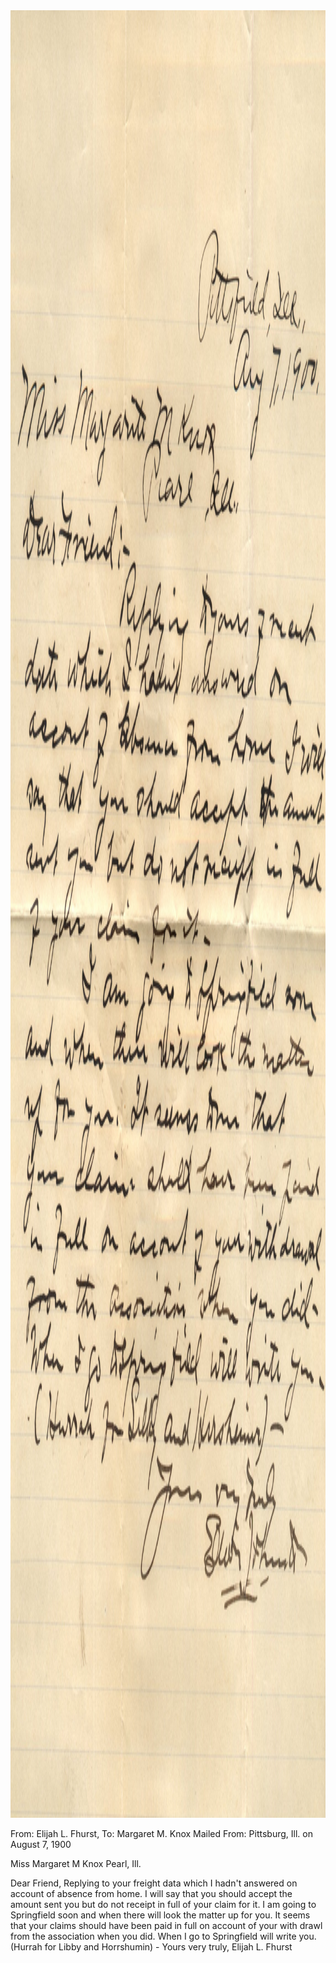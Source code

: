 <html><body><img class="alignnone size-full wp-image-1763" src="/wp-content/uploads/2014/11/postcard-2014-20141114_13300441_0002.jpg" alt="postcard-2014-20141114_13300441_0002" width="2275" height="2892">

From: Elijah L. Fhurst, To: Margaret M. Knox
Mailed From: Pittsburg, Ill. on August 7, 1900

Miss Margaret M Knox
Pearl, Ill.

Dear Friend,
Replying to your freight data which I hadn't answered on account of absence from home. I will say that you should accept the amount sent you but do not receipt in full of your claim for it.
I am going to Springfield soon and when there will look the matter up for you. It seems that your claims should have been paid in full on account of your with drawl from the association when you did. When I go to Springfield will write you. (Hurrah for Libby and Horrshumin) -
Yours very truly,
Elijah L. Fhurst</body></html>